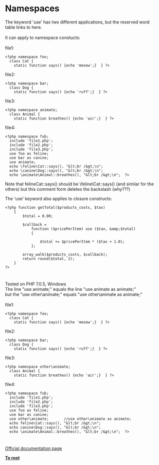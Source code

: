 # Namespaces



The keyword &apos;use&apos; has two different applications, but the reserved word table links to here.<br><br>It can apply to namespace constucts:<br><br>file1:<br>

```
<?php namespace foo;
  class Cat { 
    static function says() {echo 'meoow';}  } ?>
```


file2:


```
<?php namespace bar;
  class Dog {
    static function says() {echo 'ruff';}  } ?>
```


file3:


```
<?php namespace animate;
  class Animal {
    static function breathes() {echo 'air';}  } ?>
```


file4:


```
<?php namespace fub;
  include 'file1.php';
  include 'file2.php';
  include 'file3.php';
  use foo as feline;
  use bar as canine;
  use animate;
  echo \feline\Cat::says(), "&lt;br /&gt;\n";
  echo \canine\Dog::says(), "&lt;br /&gt;\n";
  echo \animate\Animal::breathes(), "&lt;br /&gt;\n";  ?>
```


Note that 
felineCat::says()
should be
\feline\Cat::says()
(and similar for the others)
but this comment form deletes the backslash (why???) 

The 'use' keyword also applies to closure constructs:



```
<?php function getTotal($products_costs, $tax)
    {
        $total = 0.00;
        
        $callback =
            function ($pricePerItem) use ($tax, &amp;$total)
            {
                
                $total += $pricePerItem * ($tax + 1.0);
            };
        
        array_walk($products_costs, $callback);
        return round($total, 2);
    }
?>
```
  

#

Tested on PHP 7.0.5, Windows<br>The line "use animate;" equals the line "use animate as animate;"<br>but the "use other\animate;" equals "use other\animate as animate;"<br><br>file1:<br>

```
<?php namespace foo;
  class Cat { 
    static function says() {echo 'meoow';}  } ?>
```


file2:


```
<?php namespace bar;
  class Dog {
    static function says() {echo 'ruff';}  } ?>
```


file3:


```
<?php namespace other\animate;
  class Animal {
    static function breathes() {echo 'air';}  } ?>
```


file4:


```
<?php namespace fub;
  include 'file1.php';
  include 'file2.php';
  include 'file3.php';
  use foo as feline;
  use bar as canine;
  use other\animate;       //use other\animate as animate;
  echo feline\Cat::says(), "&lt;br /&gt;\n";
  echo canine\Dog::says(), "&lt;br /&gt;\n";
  echo \animate\Animal::breathes(), "&lt;br /&gt;\n";  ?>
```
  

#

[Official documentation page](https://www.php.net/manual/en/language.namespaces.php)

**[To root](/README.md)**